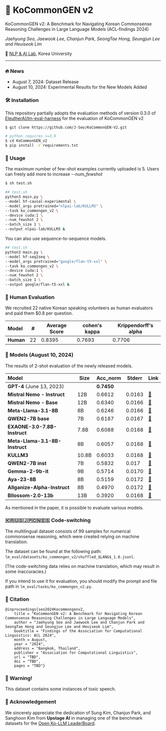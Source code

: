 # 🌠 KoCommonGEN v2

KoCommonGEN v2: A Benchmark for Navigating Korean Commonsense Reasoning Challenges in Large Language Models (ACL-findings 2024)

*Jaehyung Seo, Jaewook Lee, Chanjun Park, SeongTae Hong, Seungjun Lee and Heuiseok Lim* 

🏫 [NLP & AI Lab](https://blpkorea.cafe24.com/wp/), Korea University

---
### 🔥 News
- August 7, 2024: Dataset Release
- August 10, 2024: Experimental Results for the New Models Added

### 🛠️ Installation

This repository partially adopts the evaluation methods of version 0.3.0 of [EleutherAI/lm-eval-harness](https://github.com/EleutherAI/lm-evaluation-harness/tree/v0.3.0) for the evaluation of KoCommonGEN v2

```bash
$ git clone https://github.com/J-Seo/KoCommonGEN-V2.git
```

```bash
# python_requires >=3.9
$ cd KoCommonGEN_v2
$ pip install -r requirements.txt 
```
### 🚀 Usage

The maximum number of few-shot examples currently uploaded is 5. Users can freely add more to increase *--num_fewshot*

```bash
$ sh test.sh
```

```bash
## test.sh
python3 main.py \ 
--model hf-causal-experimental \
--model_args pretrained="nlpai-lab/KULLM3" \
--task ko_commongen_v2 \
--device cuda:1 \
--num_fewshot 2 \
--batch_size 1 \
--output nlpai-lab/KULLM3 &
```

You can also use sequence-to-sequence models.

```bash
## test.sh
python3 main.py \
--model hf-seq2seq \
--model_args pretrained="google/flan-t5-xxl" \
--task ko_commongen_v2 \
--device cuda:1 \
--num_fewshot 2 \
--batch_size 1 \
--output google/flan-t5-xxl &
```


### 👥 Human Evaluation

We recruited 22 native Korean speaking volunteers as human evaluators and paid them $0.8 per question.

| Model | #    | Average Score | cohen's kappa | Krippendorff's alpha |
| :---- | ---- | ------------- | ------------- | -------------------- |
| **Human** | 22   | 0.8395        | 0.7693        | 0.7706               | 

### 🤖 Models (August 10, 2024)

The results of 2-shot evaluation of the newly released models. 

| Model                      | Size  | Acc_norm | Stderr | Link                                                         |
| :------------------------- | ----- | -------- | ------ | ------------------------------------------------------------ |
| **GPT-4** (June 13, 2023)         |       | **0.7450**   |        |                                                        |
| **Mistral Nemo - Instruct**      | 12B   | 0.6612   | 0.0163 | [🔗](https://huggingface.co/mistralai/Mistral-Nemo-Instruct-2407) |
| **Mistral Nemo - Base**         | 12B   | 0.6340   | 0.0166 | [🔗](https://huggingface.co/mistralai/Mistral-Nemo-Base-2407) |
| **Meta-Llama-3.1-8B**          | 8B    | 0.6246   | 0.0166 | [🔗](https://huggingface.co/meta-llama/Meta-Llama-3.1-8B)     |
| **QWEN2-7B base**              | 7B    | 0.6187   | 0.0167 | [🔗](https://huggingface.co/Qwen/Qwen2-7B)                    |
| **EXAONE-3.0-7.8B-Instruct**   | 7.8B  | 0.6088   | 0.0168 | [🔗](https://huggingface.co/LGAI-EXAONE/EXAONE-3.0-7.8B-Instruct) |
| **Meta-Llama-3.1-8B-Instruct** | 8B    | 0.6057   | 0.0168 | [🔗](meta-llama/Meta-Llama-3.1-8B-Instruct)                   |
| **KULLM3**                     | 10.8B | 0.6033   | 0.0168 | [🔗](https://huggingface.co/nlpai-lab/KULLM3)                 |
| **QWEN2-7B inst**              | 7B    | 0.5832   | 0.017  | [🔗](Qwen/Qwen2-7B-Instruct)                                  |
| **Gemma-2-9b-it**              | 9B    | 0.5714   | 0.0170 | [🔗](https://huggingface.co/google/gemma-2-9b-it)             |
| **Aya-23-8B**                  | 8B    | 0.5159   | 0.0172 | [🔗](CohereForAI/aya-23-8B)                                   |
| **Allganize-Alpha-Instruct**   | 8B    | 0.4970   | 0.0172 | [🔗](https://huggingface.co/allganize/Llama-3-Alpha-Ko-8B-Instruct) |
| **Bllossom-2.0-13b**           | 13B   | 0.3920   | 0.0168 | [🔗](https://huggingface.co/Teddysum/bllossom-2.0-13b)        |

As mentioned in the paper, it is possible to evaluate various models.


### 🇰🇷🇺🇸🇯🇵🇨🇳🇪🇸 Code-switching 

The multilingual dataset consists of 99 samples for numerical commonsense reasoning, which were created relying on machine translation.

The dataset can be found at the following path: `lm_eval/datasets/ko_commongen_v2/shuffled_$LANG$_1.0.jsonl`.

(The code-switching data relies on machine translation, which may result in some inaccuracies.)

If you intend to use it for evaluation, you should modify the prompt and file path in `lm_eval/tasks/ko_commongen_v2.py`.


### 📖 Citation

```
@inproceedings{seo2024Kocommongenv2,
    title = "KoCommonGEN v2: A Benchmark for Navigating Korean Commonsense Reasoning Challenges in Large Language Models",
    author = "Jaehyung Seo and Jaewook Lee and Chanjun Park and SeongTae Hong and Seungjun Lee and Heuiseok Lim",
    booktitle = "Findings of the Association for Computational Linguistics: ACL 2024",
    month = August,
    year = "2024",
    address = "Bangkok, Thailand",
    publisher = "Association for Computational Linguistics",
    url = "TBD",
    doi = "TBD",
    pages = "TBD"}
```

### 🚨 Warning!

This dataset contains some instances of toxic speech.


### 🙏 Acknowledgement

We sincerely appreciate the dedication of Sung Kim, Chanjun Park, and Sanghoon Kim from **Upstage AI** in managing one of the benchmark datasets for the
[Open Ko-LLM LeaderBoard](https://huggingface.co/spaces/upstage/open-ko-llm-leaderboard). 

